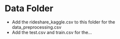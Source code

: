 # Data Folder

- Add the rideshare_kaggle.csv to this folder for the data_preprocessing.csv
- Add the test.csv and train.csv for the...